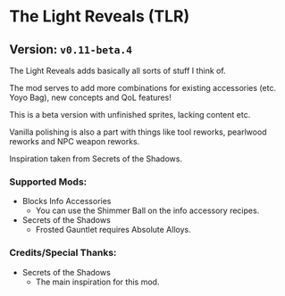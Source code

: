 # The Light Reveals (TLR)
## Version: `v0.11-beta.4`
The Light Reveals adds basically all sorts of stuff I think of.

The mod serves to add more combinations for existing accessories (etc. Yoyo Bag), new concepts and QoL features!

This is a beta version with unfinished sprites, lacking content etc.

Vanilla polishing is also a part with things like tool reworks, pearlwood reworks and NPC weapon reworks.

Inspiration taken from Secrets of the Shadows.
### Supported Mods:
- Blocks Info Accessories
    - You can use the Shimmer Ball on the info accessory recipes.
- Secrets of the Shadows
    - Frosted Gauntlet requires Absolute Alloys.
### Credits/Special Thanks:
- Secrets of the Shadows
    - The main inspiration for this mod.